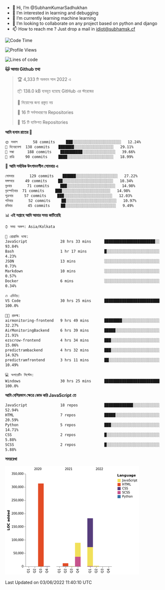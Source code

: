 - 👋 Hi, I’m @SubhamKumarSadhukhan
- 👀 I’m interested in learning and debugging
- 🌱 I’m currently learning machine learning
- 💞️ I’m looking to collaborate on any project based on python and django
- 📫 How to reach me ?
      Just drop a mail in idiot@subhamsk.cf

<!---
SubhamKumarSadhukhan/SubhamKumarSadhukhan is a ✨ special ✨ repository because its `README.md` (this file) appears on your GitHub profile.
You can click the Preview link to take a look at your changes.
--->


<!--START_SECTION:waka-->
![Code Time](http://img.shields.io/badge/Code%20Time-537%20hrs%2037%20mins-blue)

![Profile Views](http://img.shields.io/badge/%E0%A6%AA%E0%A7%8D%E0%A6%B0%E0%A7%8B%E0%A6%AB%E0%A6%BE%E0%A6%87%E0%A6%B2%20%E0%A6%A6%E0%A6%B0%E0%A7%8D%E0%A6%B6%E0%A6%A8-4-blue)

![Lines of code](https://img.shields.io/badge/%E0%A6%B9%E0%A7%8D%E0%A6%AF%E0%A6%BE%E0%A6%B2%E0%A7%8B%20%E0%A6%93%E0%A6%AF%E0%A6%BC%E0%A6%BE%E0%A6%B0%E0%A7%8D%E0%A6%B2%E0%A7%8D%E0%A6%A1%20%E0%A6%A5%E0%A7%87%E0%A6%95%E0%A7%87%20%E0%A6%86%E0%A6%AE%E0%A6%BF%20%E0%A6%B2%E0%A6%BF%E0%A6%96%E0%A7%87%E0%A6%9B%E0%A6%BF-600%20Thousand%20%E0%A6%95%E0%A7%8B%E0%A6%A1%E0%A7%87%E0%A6%B0%20%E0%A6%B2%E0%A6%BE%E0%A6%87%E0%A6%A8-blue)

**🐱 আমার Github তথ্য** 

> 🏆 4,333 টি অবদান সাল 2022 এ
 > 
> 📦 138.0 kB ব্যবহৃত হয়েছে GitHub এর স্টরেজের 
 > 
> 🚫 নিয়োগের জন্য প্রস্তুত নয়
 > 
> 📜 16 টি সর্বসাধারণের Repositories 
 > 
> 🔑 15 টি ব্যক্তিগত Repositories  
 > 
**আমি হলাম রাতের 🦉** 

```text
🌞 সকাল       58 commits     ███░░░░░░░░░░░░░░░░░░░░░░   12.24% 
🌆 দিনেরবেলা  138 commits    ███████░░░░░░░░░░░░░░░░░░   29.11% 
🌃 সন্ধা      188 commits    ██████████░░░░░░░░░░░░░░░   39.66% 
🌙 রাত্রি     90 commits     ████░░░░░░░░░░░░░░░░░░░░░   18.99%

```
📅 **আমি সর্বাধিক উৎপাদনশীল সোমবার এ** 

```text
সোমবার       129 commits    ██████░░░░░░░░░░░░░░░░░░░   27.22% 
মঙ্গলবার     49 commits     ██░░░░░░░░░░░░░░░░░░░░░░░   10.34% 
বুধবার       71 commits     ███░░░░░░░░░░░░░░░░░░░░░░   14.98% 
বৃহস্পতিবার  71 commits     ███░░░░░░░░░░░░░░░░░░░░░░   14.98% 
শুক্রবার     57 commits     ███░░░░░░░░░░░░░░░░░░░░░░   12.03% 
শনিবার       52 commits     ██░░░░░░░░░░░░░░░░░░░░░░░   10.97% 
রবিবার       45 commits     ██░░░░░░░░░░░░░░░░░░░░░░░   9.49%

```


📊 **এই সপ্তাহে আমি আমার সময় কাটিয়েছি** 

```text
⌚︎ সময় অঞ্চল: Asia/Kolkata

💬 প্রোগ্রামিং ভাষা: 
JavaScript               28 hrs 33 mins      ███████████████████████░░   93.84% 
Bash                     1 hr 17 mins        █░░░░░░░░░░░░░░░░░░░░░░░░   4.23% 
JSON                     13 mins             ░░░░░░░░░░░░░░░░░░░░░░░░░   0.73% 
Markdown                 10 mins             ░░░░░░░░░░░░░░░░░░░░░░░░░   0.57% 
Docker                   6 mins              ░░░░░░░░░░░░░░░░░░░░░░░░░   0.34%

🔥 এডিটর: 
VS Code                  30 hrs 25 mins      █████████████████████████   100.0%

🐱‍💻 প্রকল্ম: 
airmonitoring-frontend   9 hrs 49 mins       ████████░░░░░░░░░░░░░░░░░   32.27% 
AirMonitoringBackend     6 hrs 39 mins       █████░░░░░░░░░░░░░░░░░░░░   21.91% 
ezscrow-frontend         4 hrs 34 mins       ███░░░░░░░░░░░░░░░░░░░░░░   15.06% 
predictrambackend        4 hrs 32 mins       ███░░░░░░░░░░░░░░░░░░░░░░   14.92% 
predictramfrontend       3 hrs 11 mins       ██░░░░░░░░░░░░░░░░░░░░░░░   10.49%

💻 অপারেটিং সিস্টেম: 
Windows                  30 hrs 25 mins      █████████████████████████   100.0%

```

**আমি বেশিরভাগ ক্ষেত্রে কোড করি JavaScript তে** 

```text
JavaScript               18 repos            █████████████░░░░░░░░░░░░   52.94% 
HTML                     7 repos             █████░░░░░░░░░░░░░░░░░░░░   20.59% 
Python                   5 repos             ███░░░░░░░░░░░░░░░░░░░░░░   14.71% 
CSS                      2 repos             █░░░░░░░░░░░░░░░░░░░░░░░░   5.88% 
SCSS                     2 repos             █░░░░░░░░░░░░░░░░░░░░░░░░   5.88%

```


**সময়রেখা**

![Chart not found](https://raw.githubusercontent.com/SubhamKumarSadhukhan/SubhamKumarSadhukhan/main/charts/bar_graph.png) 


 Last Updated on 03/06/2022 11:40:10 UTC
<!--END_SECTION:waka-->
